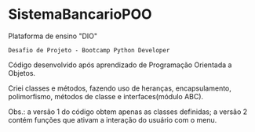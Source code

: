 # SistemaBancarioPOO

Plataforma de ensino "DIO"

    Desafio de Projeto - Bootcamp Python Developer

  Código desenvolvido após aprendizado de Programação Orientada a Objetos.

  
  Criei classes e métodos, fazendo uso de heranças, encapsulamento, polimorfismo, métodos de classe e interfaces(módulo ABC).

  Obs.: a versão 1 do código obtem apenas as classes definidas; a versão 2 contém funções que ativam a interação do usuário com o menu.
